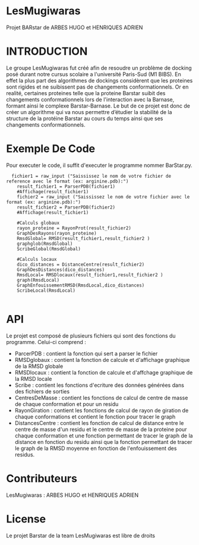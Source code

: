 # LesMugiwaras
Projet BARstar de ARBES HUGO et HENRIQUES ADRIEN

# INTRODUCTION 

Le groupe LesMugiwaras fut créé afin de resoudre un problème de docking posé durant notre cursus scolaire a l'université Paris-Sud (M1 BIBS). En effet la plus part des algorithmes de dockings considèrent que les proteines sont rigides et ne suibissent pas de changements conformationnels. Or en realité, certaines proteines telle que la proteine Barstar suibit des changements conformationnels lors de l'interaction avec la Barnase, formant ainsi le complexe Barstar-Barnase.
Le but de ce projet est donc de créer un algorithme qui va nous permettre d’étudier la stabilité de la structure de la protéine Barstar au cours du temps ainsi que ses changements conformationnels. 

# Exemple De Code 

Pour executer le code, il suffit d'executer le programme nommer BarStar.py.

```
  fichier1 = raw_input ("Saississez le nom de votre fichier de reference avec le format (ex: arginine.pdb):")
	result_fichier1 = ParserPDB(fichier1)
	#Affichage(result_fichier1)
	fichier2 = raw_input ("Saississez le nom de votre fichier avec le format (ex: arginine.pdb):")
	result_fichier2 = ParserPDB(fichier2)
	#Affichage(result_fichier1)
		
	#Calculs globaux 
	rayon_proteine = RayonProt(result_fichier2)
	GraphDesRayons(rayon_proteine)
	RmsdGlobal= RMSD(result_fichier1,result_fichier2 )
	graphglob(RmsdGlobal)
	ScribeGlobal(RmsdGlobal)
	
	#Calculs locaux
	dico_distances = DistanceCentre(result_fichier2)
	GraphDesDistances(dico_distances)
	RmsdLocal= RMSDlocaux(result_fichier1,result_fichier2 )
	graph(RmsdLocal)
	GraphEnfouissementRMSD(RmsdLocal,dico_distances)
	ScribeLocal(RmsdLocal)
	
```

# API 
Le projet est composé de plusieurs fichiers qui sont des fonctions du programme. Celui-ci comprend :
- ParcerPDB : contient la fonction qui sert a parser le fichier
- RMSDglobaux : contient la fonction de calcule et d'affichage graphique de la RMSD globale
- RMSDlocaux : contient la fonction de calcule et d'affchage graphique de la RMSD locale 
- Scribe : contient les fonctions d'ecriture des données générées dans des fichiers de sorties
- CentresDeMasse : contient les fonctions de calcul de centre de masse de chaque conformation et pour un residu 
- RayonGiration : contient les fonctions de calcul de rayon de giration de chaque conformations et contient le fonction pour tracer le graph
- DistancesCentre : contient les fonction de calcul de distance entre le centre de masse d'un residu et le centre de masse de la proteine pour chaque conformation et une fonction permettant de tracer le graph de la distance en fonction du residu ainsi que la fonction permettant de tracer le graph de la RMSD moyenne en fonction de l'enfouissement des residus.

# Contributeurs 
LesMugiwaras : ARBES HUGO et HENRIQUES ADRIEN

# License
Le projet Barstar de la team LesMugiwaras est libre de droits 
